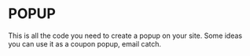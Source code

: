 # POPUP
This is all the code you need to create a popup on your site. Some ideas you can use it as a coupon popup, email catch. 
